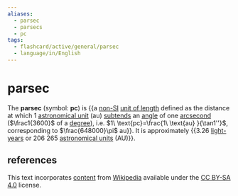 ```yaml
---
aliases:
  - parsec
  - parsecs
  - pc
tags:
  - flashcard/active/general/parsec
  - language/in/English
---
```


# parsec

The __parsec__ (symbol: __pc__) is {{a [non-SI](International%20System%20of%20Units.md) [unit of length](unit%20of%20length.md) defined as the distance at which 1 [astronomical unit](astronomical%20unit.md) (au) [subtends](subtended%20angle.md) an [angle](angle.md) of one [arcsecond](minute%20and%20second%20of%20arc.md) ($\frac1{3600}$ of a [degree](degree%20(angle).md)), i.e. $1\ \text{pc}=\frac{1\ \text{au} }{\tan1''}$, corresponding to $\frac{648000}\pi$ au}}.  It is approximately {{3.26 [light-years](light-year.md) or 206&nbsp;265 [astronomical units](astronomical%20unit.md) (AU)}}. <!--SR:!2025-07-17,448,230!2025-01-29,106,228-->

## references

This text incorporates [content](https://en.wikipedia.org/wiki/parsec) from [Wikipedia](Wikipedia.md) available under the [CC BY-SA 4.0](https://creativecommons.org/licenses/by-sa/4.0/) license.
